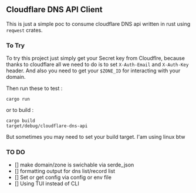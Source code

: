 ## Cloudflare DNS API Client

This is just a simple poc to consume cloudflare DNS api written in rust using `reqwest` crates.


### To Try
To try this project just simply get your Secret key from Cloudflre, because thanks to cloudflare all we need to do is to set `X-Auth-Email` and `X-Auth-Key` header. And also you need to get your `$ZONE_ID` for interacting with your domain. 

Then run these to test :
```
cargo run 
```
or to build :
```
cargo build 
target/debug/cloudflare-dns-api
```

But sometimes you may need to set your build target. I'am using linux btw


### TO DO
- [] make domain/zone is swichable via serde_json
- [] formatting output for dns list/record list
- [] Set or get config via config or env file
- [] Using TUI instead of CLI